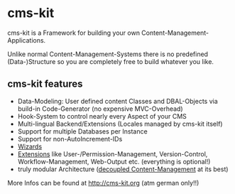 cms-kit
=======

cms-kit is a Framework for building your own Content-Management-Applications. 

Unlike normal Content-Management-Systems there is no predefined (Data-)Structure so you are completely free to build whatever you like.

## cms-kit features

* Data-Modeling: User defined content Classes and DBAL-Objects via build-in Code-Generator (no expensive MVC-Overhead)
* Hook-System to control nearly every Aspect of your CMS
* Multi-lingual Backend/Extensions (Locales managed by cms-kit itself)
* Support for multiple Databases per Instance
* Support for non-AutoIncrement-IDs
* [Wizards](//github.com/taubmann/cms-kit-wizards)
* [Extensions](//github.com/taubmann/cms-kit-extensions) like User-/Permission-Management, Version-Control, Workflow-Management, Web-Output etc. (everything is optional!)
* truly modular Architecture ([decoupled Content-Management](http://decoupledcms.org) at its best)

More Infos can be found at <http://cms-kit.org> (atm german only!!)

